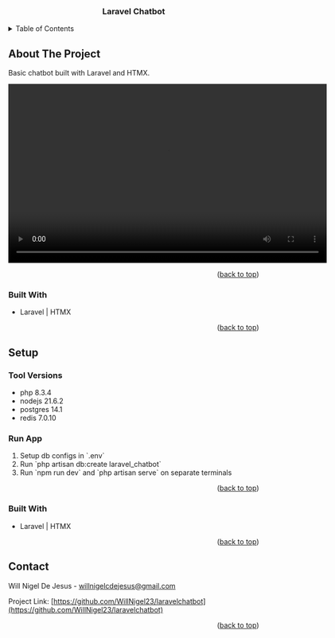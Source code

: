 <a name="readme-top"></a>

<br />
<div align="center">
    <h3 align="center">Laravel Chatbot</h3>
</div>

<!-- TABLE OF CONTENTS -->
<details>
  <summary>Table of Contents</summary>
  <ol>
    <li>
      <a href="#about-the-project">About The Project</a>
      <ul>
        <li><a href="#built-with">Built With</a></li>
      </ul>
    </li>
    <li><a href="#setup">Setup</a></li>
      <ul>
        <li><a href="#tool-versions">Tool Versions</a></li>
        <li><a href="#run-app">Run App</a></li>
      </ul>
    <li><a href="#contact">Contact</a></li>
  </ol>
</details>

<!-- ABOUT THE PROJECT -->
## About The Project

Basic chatbot built with Laravel and HTMX.

<div align="center">
    <video width="640" height="360" controls>
      <source src="https://www.loom.com/share/345a23cd021b4d439621bb9747c01833?sid=2c2f7fa2-dde7-429a-afca-b41114edabae" type="video/mp4">
    </video>
</div>

<p align="right">(<a href="#readme-top">back to top</a>)</p>

### Built With

* Laravel | HTMX

<p align="right">(<a href="#readme-top">back to top</a>)</p>

<!-- SETUP -->
## Setup 

### Tool Versions
<ul>
    <li>php 8.3.4</li>
    <li>nodejs 21.6.2</li>
    <li>postgres 14.1</li>
    <li>redis 7.0.10</li>
</ul>

### Run App
<ol>
  <li>
    Setup db configs in `.env`
  </li>
  <li>
    Run `php artisan db:create laravel_chatbot`
  </li>
  <li>
    Run `npm run dev` and `php artisan serve` on separate terminals
  </li>
</ol>

<p align="right">(<a href="#readme-top">back to top</a>)</p>

### Built With

* Laravel | HTMX

<p align="right">(<a href="#readme-top">back to top</a>)</p>

<!-- CONTACT -->
## Contact

Will Nigel De Jesus - willnigelcdejesus@gmail.com

Project Link: [https://github.com/WillNigel23/laravelchatbot](https://github.com/WillNigel23/laravelchatbot)

<p align="right">(<a href="#readme-top">back to top</a>)</p>
